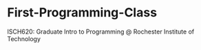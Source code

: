 # First-Programming-Class
ISCH620: Graduate Intro to Programming
@ Rochester Institute of Technology
